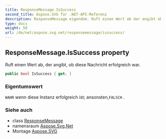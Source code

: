 ```yaml
---
title: ResponseMessage.IsSuccess
second_title: Aspose.SVG für .NET-API-Referenz
description: ResponseMessage eigendom. Ruft einen Wert ab der angibt ob diese Nachricht erfolgreich war.
type: docs
weight: 50
url: /de/net/aspose.svg.net/responsemessage/issuccess/
---
```

## ResponseMessage.IsSuccess property

Ruft einen Wert ab, der angibt, ob diese Nachricht erfolgreich war.

```csharp
public bool IsSuccess { get; }
```

### Eigentumswert

`WAHR` wenn diese Instanz erfolgreich ist; ansonsten,`FALSCH` .

### Siehe auch

* class [ResponseMessage](../)
* namensraum [Aspose.Svg.Net](../../responsemessage/)
* Montage [Aspose.SVG](../../../)


